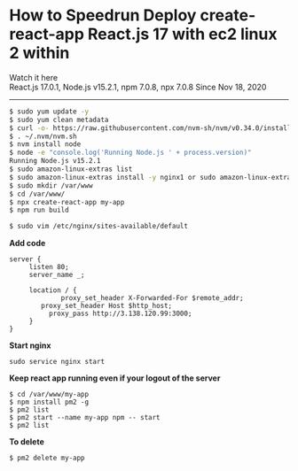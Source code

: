 # How to Speedrun Deploy create-react-app React.js 17 with ec2 linux 2 within 
Watch it here   
React.js 17.0.1, Node.js v15.2.1, npm 7.0.8, npx 7.0.8
Since Nov 18, 2020  

---  
```sh
$ sudo yum update -y  
$ sudo yum clean metadata  
$ curl -o- https://raw.githubusercontent.com/nvm-sh/nvm/v0.34.0/install.sh | bash
$ . ~/.nvm/nvm.sh
$ nvm install node
$ node -e "console.log('Running Node.js ' + process.version)"
Running Node.js v15.2.1
$ sudo amazon-linux-extras list
$ sudo amazon-linux-extras install -y nginx1 or sudo amazon-linux-extras enable nginx1 -y  
$ sudo mkdir /var/www  
$ cd /var/www/  
$ npx create-react-app my-app
$ npm run build
```

```sh
$ sudo vim /etc/nginx/sites-available/default
```

**Add code**  

```blade
server {
     listen 80;  
     server_name _;
     
     location / {
    	     proxy_set_header X-Forwarded-For $remote_addr;
     	proxy_set_header Host $http_host;
          proxy_pass http://3.138.120.99:3000;
     }  
}  
```

**Start nginx**  
```blade
sudo service nginx start
```

**Keep react app running even if your logout of the server**  
```blade
$ cd /var/www/my-app
$ npm install pm2 -g   
$ pm2 list
$ pm2 start --name my-app npm -- start
$ pm2 list
```

**To delete**  
```blade
$ pm2 delete my-app
```
